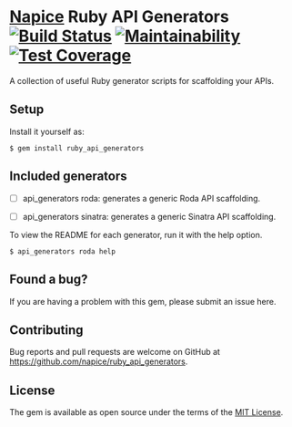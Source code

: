 # [Napice](http://napice.com) Ruby API Generators [![Build Status](https://travis-ci.org/Napice/ruby_api_generators.svg?branch=master)](https://travis-ci.org/Napice/ruby_api_generators) [![Maintainability](https://api.codeclimate.com/v1/badges/e33738cf02e5922b6355/maintainability)](https://codeclimate.com/github/Napice/ruby_api_generators/maintainability) [![Test Coverage](https://api.codeclimate.com/v1/badges/e33738cf02e5922b6355/test_coverage)](https://codeclimate.com/github/Napice/ruby_api_generators/test_coverage)

A collection of useful Ruby generator scripts for scaffolding your APIs.

## Setup

Install it yourself as:

    $ gem install ruby_api_generators

## Included generators

- [ ] api_generators roda: generates a generic Roda API scaffolding.

- [ ] api_generators sinatra: generates a generic Sinatra API scaffolding.

To view the README for each generator, run it with the help option.

    $ api_generators roda help

## Found a bug?

If you are having a problem with this gem, please submit an issue here.

## Contributing

Bug reports and pull requests are welcome on GitHub at https://github.com/napice/ruby_api_generators.

## License

The gem is available as open source under the terms of the [MIT License](https://opensource.org/licenses/MIT).
